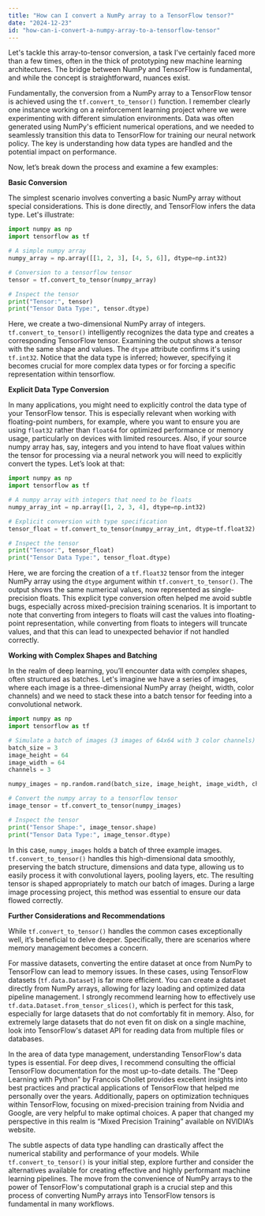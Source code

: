 ```yaml
---
title: "How can I convert a NumPy array to a TensorFlow tensor?"
date: "2024-12-23"
id: "how-can-i-convert-a-numpy-array-to-a-tensorflow-tensor"
---
```


Let's tackle this array-to-tensor conversion, a task I've certainly faced more than a few times, often in the thick of prototyping new machine learning architectures. The bridge between NumPy and TensorFlow is fundamental, and while the concept is straightforward, nuances exist.

Fundamentally, the conversion from a NumPy array to a TensorFlow tensor is achieved using the `tf.convert_to_tensor()` function. I remember clearly one instance working on a reinforcement learning project where we were experimenting with different simulation environments. Data was often generated using NumPy's efficient numerical operations, and we needed to seamlessly transition this data to TensorFlow for training our neural network policy. The key is understanding how data types are handled and the potential impact on performance.

Now, let’s break down the process and examine a few examples:

**Basic Conversion**

The simplest scenario involves converting a basic NumPy array without special considerations. This is done directly, and TensorFlow infers the data type. Let's illustrate:

```python
import numpy as np
import tensorflow as tf

# A simple numpy array
numpy_array = np.array([[1, 2, 3], [4, 5, 6]], dtype=np.int32)

# Conversion to a tensorflow tensor
tensor = tf.convert_to_tensor(numpy_array)

# Inspect the tensor
print("Tensor:", tensor)
print("Tensor Data Type:", tensor.dtype)
```

Here, we create a two-dimensional NumPy array of integers. `tf.convert_to_tensor()` intelligently recognizes the data type and creates a corresponding TensorFlow tensor. Examining the output shows a tensor with the same shape and values. The `dtype` attribute confirms it's using `tf.int32`. Notice that the data type is inferred; however, specifying it becomes crucial for more complex data types or for forcing a specific representation within tensorflow.

**Explicit Data Type Conversion**

In many applications, you might need to explicitly control the data type of your TensorFlow tensor. This is especially relevant when working with floating-point numbers, for example, where you want to ensure you are using `float32` rather than `float64` for optimized performance or memory usage, particularly on devices with limited resources. Also, if your source numpy array has, say, integers and you intend to have float values within the tensor for processing via a neural network you will need to explicitly convert the types. Let’s look at that:

```python
import numpy as np
import tensorflow as tf

# A numpy array with integers that need to be floats
numpy_array_int = np.array([1, 2, 3, 4], dtype=np.int32)

# Explicit conversion with type specification
tensor_float = tf.convert_to_tensor(numpy_array_int, dtype=tf.float32)

# Inspect the tensor
print("Tensor:", tensor_float)
print("Tensor Data Type:", tensor_float.dtype)
```

Here, we are forcing the creation of a `tf.float32` tensor from the integer NumPy array using the `dtype` argument within `tf.convert_to_tensor()`. The output shows the same numerical values, now represented as single-precision floats. This explicit type conversion often helped me avoid subtle bugs, especially across mixed-precision training scenarios. It is important to note that converting from integers to floats will cast the values into floating-point representation, while converting from floats to integers will truncate values, and that this can lead to unexpected behavior if not handled correctly.

**Working with Complex Shapes and Batching**

In the realm of deep learning, you’ll encounter data with complex shapes, often structured as batches. Let's imagine we have a series of images, where each image is a three-dimensional NumPy array (height, width, color channels) and we need to stack these into a batch tensor for feeding into a convolutional network.

```python
import numpy as np
import tensorflow as tf

# Simulate a batch of images (3 images of 64x64 with 3 color channels)
batch_size = 3
image_height = 64
image_width = 64
channels = 3

numpy_images = np.random.rand(batch_size, image_height, image_width, channels).astype(np.float32)

# Convert the numpy array to a tensorflow tensor
image_tensor = tf.convert_to_tensor(numpy_images)

# Inspect the tensor
print("Tensor Shape:", image_tensor.shape)
print("Tensor Data Type:", image_tensor.dtype)
```

In this case, `numpy_images` holds a batch of three example images. `tf.convert_to_tensor()` handles this high-dimensional data smoothly, preserving the batch structure, dimensions and data type, allowing us to easily process it with convolutional layers, pooling layers, etc. The resulting tensor is shaped appropriately to match our batch of images. During a large image processing project, this method was essential to ensure our data flowed correctly.

**Further Considerations and Recommendations**

While `tf.convert_to_tensor()` handles the common cases exceptionally well, it’s beneficial to delve deeper. Specifically, there are scenarios where memory management becomes a concern.

For massive datasets, converting the entire dataset at once from NumPy to TensorFlow can lead to memory issues. In these cases, using TensorFlow datasets (`tf.data.Dataset`) is far more efficient. You can create a dataset directly from NumPy arrays, allowing for lazy loading and optimized data pipeline management. I strongly recommend learning how to effectively use `tf.data.Dataset.from_tensor_slices()`, which is perfect for this task, especially for large datasets that do not comfortably fit in memory. Also, for extremely large datasets that do not even fit on disk on a single machine, look into TensorFlow's dataset API for reading data from multiple files or databases.

In the area of data type management, understanding TensorFlow's data types is essential. For deep dives, I recommend consulting the official TensorFlow documentation for the most up-to-date details. The "Deep Learning with Python" by Francois Chollet provides excellent insights into best practices and practical applications of TensorFlow that helped me personally over the years. Additionally, papers on optimization techniques within TensorFlow, focusing on mixed-precision training from Nvidia and Google, are very helpful to make optimal choices. A paper that changed my perspective in this realm is “Mixed Precision Training” available on NVIDIA’s website.

The subtle aspects of data type handling can drastically affect the numerical stability and performance of your models. While `tf.convert_to_tensor()` is your initial step, explore further and consider the alternatives available for creating effective and highly performant machine learning pipelines. The move from the convenience of NumPy arrays to the power of TensorFlow's computational graph is a crucial step and this process of converting NumPy arrays into TensorFlow tensors is fundamental in many workflows.
